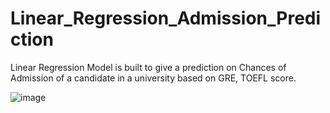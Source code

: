 # Linear_Regression_Admission_Prediction

Linear Regression Model is built to give a prediction on Chances of Admission of a candidate in a university based on  GRE, TOEFL score.

![image](https://user-images.githubusercontent.com/38419795/195320035-dc61c7ad-de0d-4a49-a584-d4ae19508518.png)

